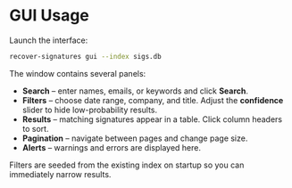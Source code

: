 # GUI Usage

Launch the interface:

```bash
recover-signatures gui --index sigs.db
```

The window contains several panels:

* **Search** – enter names, emails, or keywords and click **Search**.
* **Filters** – choose date range, company, and title. Adjust the **confidence** slider to hide low-probability results.
* **Results** – matching signatures appear in a table. Click column headers to sort.
* **Pagination** – navigate between pages and change page size.
* **Alerts** – warnings and errors are displayed here.

Filters are seeded from the existing index on startup so you can immediately narrow results.
